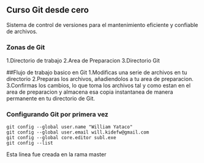 ## Curso Git desde cero
Sistema de control de versiones para el mantenimiento eficiente y confiable de archivos.

### Zonas de Git
1.Directorio de trabajo
2.Area de Preparacion
3.Directorio Git

##Flujo de trabajo basico en Git
1.Modificas una serie de archivos en tu directorio
2.Preparas los archivos, añadiendolos a tu area de preparacion.
3.Confirmas los cambios, lo que toma los archivos tal y como estan en el area de preparacion y almacena esa copia instantanea de manera permanente en tu directorio de Git.

### Configurando Git por primera vez
```
git config --global user.name "William Yataco"
git config --global user.email will.kidefw@gmail.com
git config --global core.editor subl.exe
git config --list
```

Esta linea fue creada en la rama master
